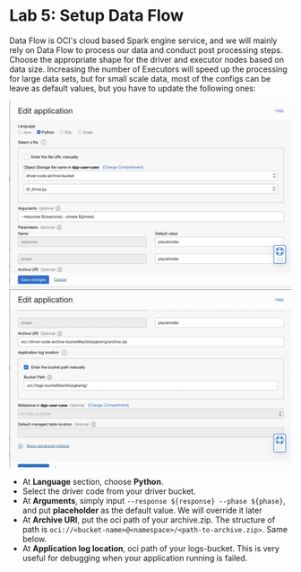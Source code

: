 Lab 5: Setup Data Flow
===

Data Flow is OCI's cloud based Spark engine service, and we will mainly rely on Data Flow to process our data and conduct post processing steps. Choose the appropriate shape for the driver and executor nodes based on data size. Increasing the number of Executors will speed up the processing for large data sets, but for small scale data, most of the configs can be leave as default values, but you have to update the following ones:

![](./images/Set-DF1.png)
![](./images/Set-DF2.png)

*   At **Language** section, choose **Python**.
*   Select the driver code from your driver bucket.
*   At **Arguments**, simply input `--response ${response} --phase ${phase}`, and put **placeholder** as the default value. We will override it later
*   At **Archive URI**, put the oci path of your archive.zip. The structure of path is `oci://<bucket-name>@<namespace>/<path-to-archive.zip>`. Same below.
*   At **Application log location**, oci path of your logs-bucket. This is very useful for debugging when your application running is failed.